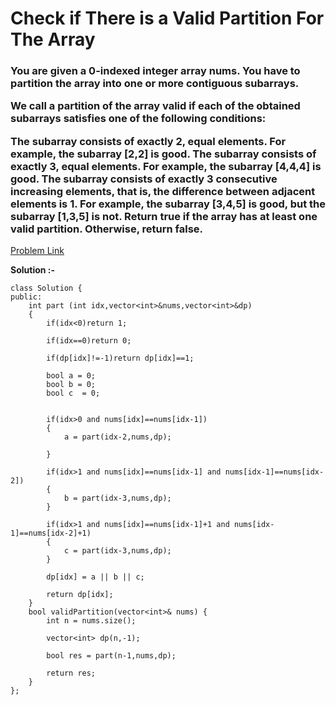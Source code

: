 # Check if There is a Valid Partition For The Array

<h3>
You are given a 0-indexed integer array nums. You have to partition the array into one or more contiguous subarrays.

We call a partition of the array valid if each of the obtained subarrays satisfies one of the following conditions:

The subarray consists of exactly 2, equal elements. For example, the subarray [2,2] is good.
The subarray consists of exactly 3, equal elements. For example, the subarray [4,4,4] is good.
The subarray consists of exactly 3 consecutive increasing elements, that is, the difference between adjacent elements is 1. For example, the subarray [3,4,5] is good, but the subarray [1,3,5] is not.
Return true if the array has at least one valid partition. Otherwise, return false.
</h3>

[Problem Link](https://leetcode.com/problems/check-if-there-is-a-valid-partition-for-the-array/?envType=daily-question&envId=2023-08-13)

**Solution :-**

```
class Solution {
public:
    int part (int idx,vector<int>&nums,vector<int>&dp)
    {
        if(idx<0)return 1;

        if(idx==0)return 0;

        if(dp[idx]!=-1)return dp[idx]==1;

        bool a = 0;
        bool b = 0;
        bool c  = 0;


        if(idx>0 and nums[idx]==nums[idx-1])
        {
            a = part(idx-2,nums,dp);

        }

        if(idx>1 and nums[idx]==nums[idx-1] and nums[idx-1]==nums[idx-2])
        {
            b = part(idx-3,nums,dp);
        }

        if(idx>1 and nums[idx]==nums[idx-1]+1 and nums[idx-1]==nums[idx-2]+1)
        {
            c = part(idx-3,nums,dp);
        }

        dp[idx] = a || b || c;

        return dp[idx];
    }
    bool validPartition(vector<int>& nums) {
        int n = nums.size();

        vector<int> dp(n,-1);

        bool res = part(n-1,nums,dp);

        return res;
    }
};
```
